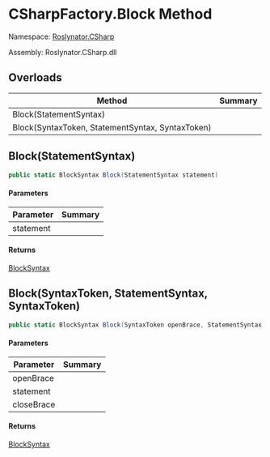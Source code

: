 # CSharpFactory\.Block Method

Namespace: [Roslynator.CSharp](../../README.md)

Assembly: Roslynator\.CSharp\.dll

## Overloads

| Method | Summary |
| ------ | ------- |
| Block\(StatementSyntax\) | |
| Block\(SyntaxToken, StatementSyntax, SyntaxToken\) | |

## Block\(StatementSyntax\)

```csharp
public static BlockSyntax Block(StatementSyntax statement)
```

#### Parameters

| Parameter | Summary |
| --------- | ------- |
| statement | |

#### Returns

[BlockSyntax](https://docs.microsoft.com/en-us/dotnet/api/microsoft.codeanalysis.csharp.syntax.blocksyntax)


## Block\(SyntaxToken, StatementSyntax, SyntaxToken\)

```csharp
public static BlockSyntax Block(SyntaxToken openBrace, StatementSyntax statement, SyntaxToken closeBrace)
```

#### Parameters

| Parameter | Summary |
| --------- | ------- |
| openBrace | |
| statement | |
| closeBrace | |

#### Returns

[BlockSyntax](https://docs.microsoft.com/en-us/dotnet/api/microsoft.codeanalysis.csharp.syntax.blocksyntax)


